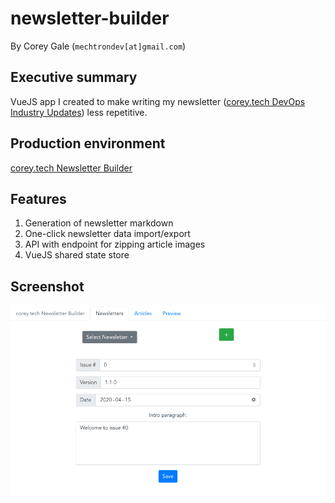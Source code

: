 # newsletter-builder

By Corey Gale (`mechtrondev[at]gmail.com`)

## Executive summary

VueJS app I created to make writing my newsletter ([corey.tech DevOps Industry Updates](https://corey.tech)) less repetitive.

## Production environment

[corey.tech Newsletter Builder](http://nb.corey.tech)

## Features

1. Generation of newsletter markdown
1. One-click newsletter data import/export
1. API with endpoint for zipping article images
1. VueJS shared state store

## Screenshot

<img src="./img/newsletter-builder.png">

